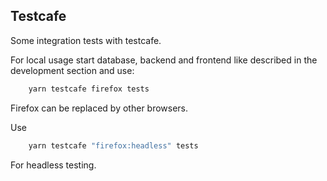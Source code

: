 ## Testcafe

Some integration tests with testcafe.

For local usage start database, backend and frontend like described in the development section and use:

```sh
	yarn testcafe firefox tests
```
Firefox can be replaced by other browsers.

Use
```sh
	yarn testcafe "firefox:headless" tests
```
For headless testing.
